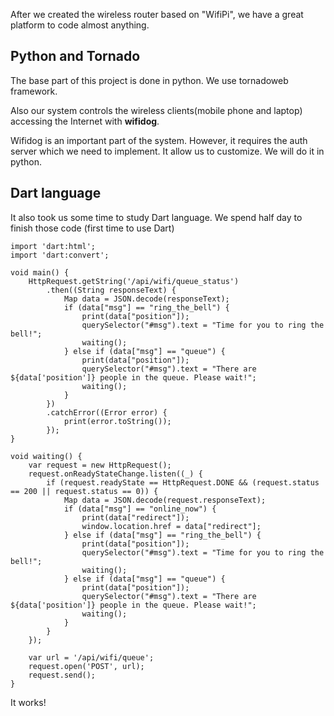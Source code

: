 After we created the wireless router based on "WifiPi", we have a great platform to code almost anything.

## Python and Tornado
The base part of this project is done in python. We use tornadoweb framework.

Also our system controls the wireless clients(mobile phone and laptop) accessing the Internet with **wifidog**.

Wifidog is an important part of the system. However, it requires the auth server which we need to implement. It allow us to customize. We will do it in python.

## Dart language
It also took us some time to study Dart language. We spend half day to finish those code (first time to use Dart)

    import 'dart:html';
    import 'dart:convert';

    void main() {
        HttpRequest.getString('/api/wifi/queue_status')
            .then((String responseText) {
                Map data = JSON.decode(responseText);
                if (data["msg"] == "ring_the_bell") {
                    print(data["position"]);
                    querySelector("#msg").text = "Time for you to ring the bell!";
                    waiting();
                } else if (data["msg"] == "queue") {
                    print(data["position"]);
                    querySelector("#msg").text = "There are ${data['position']} people in the queue. Please wait!";
                    waiting();
                }
            })
            .catchError((Error error) {
                print(error.toString());
            });
    }

    void waiting() {
        var request = new HttpRequest();
        request.onReadyStateChange.listen((_) {
            if (request.readyState == HttpRequest.DONE && (request.status == 200 || request.status == 0)) {
                Map data = JSON.decode(request.responseText);
                if (data["msg"] == "online_now") {
                    print(data["redirect"]);
                    window.location.href = data["redirect"];
                } else if (data["msg"] == "ring_the_bell") {
                    print(data["position"]);
                    querySelector("#msg").text = "Time for you to ring the bell!";
                    waiting();
                } else if (data["msg"] == "queue") {
                    print(data["position"]);
                    querySelector("#msg").text = "There are ${data['position']} people in the queue. Please wait!";
                    waiting();
                }
            }
        });

        var url = '/api/wifi/queue';
        request.open('POST', url);
        request.send();
    }

It works!